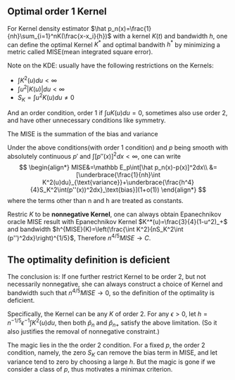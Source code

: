 ## Optimal order 1 Kernel 

For Kernel density estimator $\hat p_n(x)=\frac{1}{nh}\sum_{i=1}^nK(\frac{x-x_i}{h})$ with a kernel $K(t)$ and bandwidth $h$, one can define the optimal Kernel $K^*$ and optimal bandwith $h^*$ by minimizing a metric called MISE(mean integrated square error).

Note on the KDE: usually have the following restrictions on the Kernels:

- $\int K^2(u)du<\infty$
- $\int u^2|K(u)|du<\infty$
- $S_K=\int u^2K(u)du\neq0$

And an order condition, order 1 if $\int uK(u)du=0$, sometimes also use order 2, and have other unnecessary conditions like symmetry.

The MISE is the summation of the bias and variance

Under the above conditions(with order 1 condition) and $p$ being smooth with absolutely continuous $p'$ and $\int [p''(x)]^2dx<\infty$, one can write
$$
\begin{align*}
MISE&=\mathbb E_p\int[\hat p_n(x)-p(x)]^2dx\\
&=[\underbrace{\frac{1}{nh}\int K^2(u)du}_{\text{variance}}+\underbrace{\frac{h^4}{4}S_K^2\int(p''(x))^2dx}_\text{bias}](1+o(1))
\end{align*}
$$
where the terms other than n and h are treated as constants. 

Restric $K$ to be **nonnegative Kernel**, one can always obtain Epanechnikov oracle MISE result with Epanechnikov Kernel $K^*(u)=\frac{3}{4}(1-u^2)_+$ and bandwidth $h^{MISE}(K)=\left(\frac{\int K^2}{nS_K^2\int (p'')^2dx}\right)^{1/5}$, Therefore $n^{4/5}MISE\to C$.

## The optimality definition is deficient

The conclusion is: If one further restrict Kernel to be order 2, but not necessarily nonnegative, she can always construct a choice of Kernel and bandwidth such that $n^{4/5}MISE\to0$, so the definition of the optimality is deficient.

Specifically, the Kernel can be any $K$ of order 2. For any $\epsilon>0$, let $h=n^{-1/5}\epsilon^{-1}\int K^2(u)du$, then both $\hat p_n$ and $\hat p_{n+}$ satisfy the above limitation. (So it also justifies the removal of nonnegative constraint.)

The magic lies in the the order 2 condition. For a fixed $p$, the order 2 condition, namely, the zero $S_K$ can remove the bias term in MISE, and let variance tend to zero by choosing a large $h$. But the magic is gone if we consider a class of $p$, thus motivates a minimax criterion.